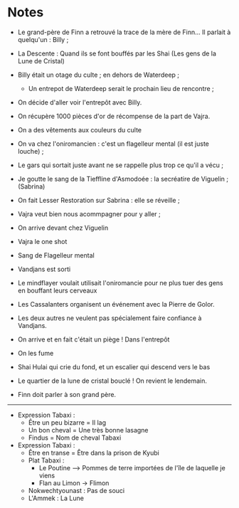 # Notes

* Le grand-père de Finn a retrouvé la trace de la mère de Finn... Il parlait à quelqu'un : Billy ;
* La Descente : Quand ils se font bouffés par les Shai (Les gens de la Lune de Cristal)
* Billy était un otage du culte ; en dehors de Waterdeep ;
    * Un entrepot de Waterdeep serait le prochain lieu de rencontre ; 
* On décide d'aller voir l'entrepôt avec Billy.
* On récupère 1000 pièces d'or de récompense de la part de Vajra.
* On a des vêtements aux couleurs du culte
* On va chez l'oniromancien : c'est un flagelleur mental (il est juste louche) ;
* Le gars qui sortait juste avant ne se rappelle plus trop ce qu'il a vécu ;
* Je goutte le sang de la Tieffline d'Asmodoée : la secréatire de Viguelin ; (Sabrina)
* On fait Lesser Restoration sur Sabrina : elle se réveille ; 
* Vajra veut bien nous acommpagner pour y aller ; 
* On arrive devant chez Viguelin
* Vajra le one shot 
* Sang de Flagelleur mental
* Vandjans est sorti
* Le mindflayer voulait utilisait l'oniromancie pour ne plus tuer des gens en bouffant leurs cerveaux
* Les Cassalanters organisent un événement avec la Pierre de Golor.
* Les deux autres ne veulent pas spécialement faire confiance à Vandjans.
* On arrive et en fait c'était un piège ! Dans l'entrepôt
* On les fume
* Shai Hulai qui crie du fond, et un escalier qui descend vers le bas

* Le quartier de la lune de cristal bouclé ! On revient le lendemain.
* Finn doit parler à son grand père.

---

* Expression Tabaxi : 
    * Être un peu bizarre = Il lag
    * Un bon cheval = Une très bonne lasagne
    * Findus = Nom de cheval Tabaxi
* Expression Tabaxi :
    * Être en transe = Être dans la prison de Kyubi
    * Plat Tabaxi : 
        * Le Poutine --> Pommes de terre importées de l'île de laquelle je viens
        * Flan au Limon -> Flimon
    * Nokwechtyounast : Pas de souci
    * L'Ammek : La Lune

